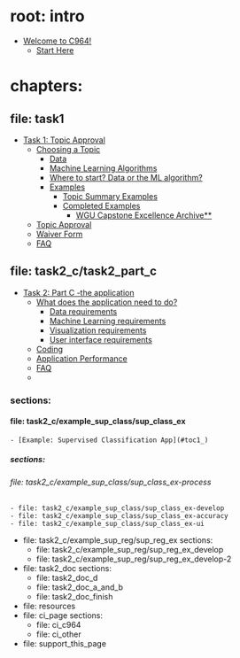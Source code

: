 
# root: intro
- [Welcome to C964!](#welcome-to-c964)
  - [Start Here](#start-here)

# chapters:

## file: task1
- [Task 1: Topic Approval](#task-1-topic-approval)
  - [Choosing a Topic](#choosing-a-topic)
    - [Data](#data)
    - [Machine Learning Algorithms](#machine-learning-algorithms)
    - [Where to start? Data or the ML algorithm?](#where-to-start-data-or-the-ml-algorithm)
    - [Examples](#examples)
      - [Topic Summary Examples](#topic-summary-examples)
      - [Completed Examples](#completed-examples)
        - [WGU Capstone Excellence Archive\*\*](#wgu-capstone-excellence-archive)
  - [Topic Approval](#topic-approval)
  - [Waiver Form](#waiver-form)
  - [FAQ](#faq)

## file: task2_c/task2_part_c
- [Task 2: Part C -the application](#task-2-part-c--the-application)
  - [What does the application need to do?](#what-does-the-application-need-to-do)
    - [Data requirements](#data-requirements)
    - [Machine Learning requirements](#machine-learning-requirements)
    - [Visualization requirements](#visualization-requirements)
    - [User interface requirements](#user-interface-requirements)
  - [Coding](#coding)
  - [Application Performance](#application-performance)
  - [FAQ](#faq)
  - 
### sections:
#### file: task2_c/example_sup_class/sup_class_ex
    - [Example: Supervised Classification App](#toc1_) 

##### sections:
###### file: task2_c/example_sup_class/sup_class_ex-process

    - file: task2_c/example_sup_class/sup_class_ex-develop
    - file: task2_c/example_sup_class/sup_class_ex-accuracy
    - file: task2_c/example_sup_class/sup_class_ex-ui
  - file: task2_c/example_sup_reg/sup_reg_ex
    sections:
    - file: task2_c/example_sup_reg/sup_reg_ex_develop
    - file: task2_c/example_sup_reg/sup_reg_ex_develop-2
- file: task2_doc
  sections:
  - file: task2_doc_d
  - file: task2_doc_a_and_b
  - file: task2_doc_finish
- file: resources
- file: ci_page
  sections:
  - file: ci_c964
  - file: ci_other
- file: support_this_page